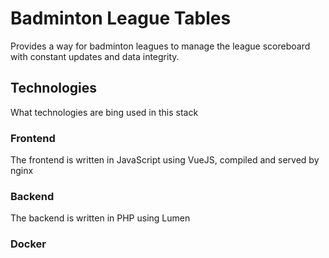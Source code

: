 # Badminton League Tables

Provides a way for badminton leagues to manage the league scoreboard
with constant updates and data integrity.

## Technologies
What technologies are bing used in this stack

### Frontend
The frontend is written in JavaScript using VueJS, compiled and served by nginx

### Backend
The backend is written in PHP using Lumen

### Docker
